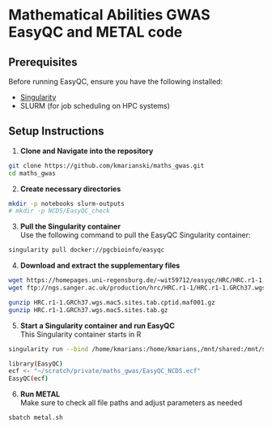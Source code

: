 # Mathematical Abilities GWAS EasyQC and METAL code

## Prerequisites

Before running EasyQC, ensure you have the following installed:
- [Singularity](https://sylabs.io/singularity/)
- SLURM (for job scheduling on HPC systems)

## Setup Instructions

1. **Clone and Navigate into the repository**
```bash
git clone https://github.com/kmarianski/maths_gwas.git
cd maths_gwas
```

2. **Create necessary directories**
```bash
mkdir -p notebooks slurm-outputs
# mkdir -p NCDS/EasyQC_check
```

3. **Pull the Singularity container**  
Use the following command to pull the EasyQC Singularity container:
```bash
singularity pull docker://pgcbioinfo/easyqc
```

4. **Download and extract the supplementary files**
```bash
wget https://homepages.uni-regensburg.de/~wit59712/easyqc/HRC/HRC.r1-1.GRCh37.wgs.mac5.sites.tab.cptid.maf001.gz
wget ftp://ngs.sanger.ac.uk/production/hrc/HRC.r1-1/HRC.r1-1.GRCh37.wgs.mac5.sites.tab.gz

gunzip HRC.r1-1.GRCh37.wgs.mac5.sites.tab.cptid.maf001.gz
gunzip HRC.r1-1.GRCh37.wgs.mac5.sites.tab.gz
```

5. **Start a Singularity container and run EasyQC**  
This Singularity container starts in R
```bash
singularity run --bind /home/kmarians:/home/kmarians,/mnt/shared:/mnt/shared easyqc_latest.sif

library(EasyQC)
ecf <- "~/scratch/private/maths_gwas/EasyQC_NCDS.ecf"
EasyQC(ecf)
```

6. **Run METAL**  
Make sure to check all file paths and adjust parameters as needed
```bash
sbatch metal.sh
```